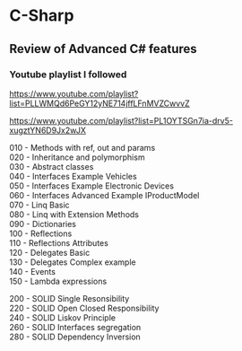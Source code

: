 # C-Sharp

## Review of Advanced C# features  

### Youtube playlist I followed  

<https://www.youtube.com/playlist?list=PLLWMQd6PeGY12yNE714jffLFnMVZCwvvZ>

<https://www.youtube.com/playlist?list=PL1OYTSGn7ia-drv5-xugztYN6D9Jx2wJX>

010 - Methods with ref, out and params  
020 - Inheritance and polymorphism  
030 - Abstract classes  
040 - Interfaces Example Vehicles  
050 - Interfaces Example Electronic Devices  
060 - Interfaces Advanced Example IProductModel  
070 - Linq Basic  
080 - Linq with Extension Methods  
090 - Dictionaries  
100 - Reflections  
110 - Reflections Attributes  
120 - Delegates Basic  
130 - Delegates Complex example  
140 - Events  
150 - Lambda expressions  

200 - SOLID Single Resonsibility  
220 - SOLID Open Closed Responsibility  
240 - SOLID Liskov Principle  
260 - SOLID Interfaces segregation  
280 - SOLID Dependency Inversion  
